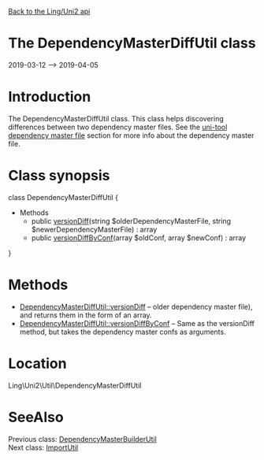 [Back to the Ling/Uni2 api](https://github.com/lingtalfi/Uni2/blob/master/doc/api/Ling/Uni2.md)



The DependencyMasterDiffUtil class
================
2019-03-12 --> 2019-04-05






Introduction
============

The DependencyMasterDiffUtil class.
This class helps discovering differences between two dependency master files.
See the [uni-tool dependency master file](https://github.com/lingtalfi/Uni2/blob/master/README.md#the-dependency-master-file) section for more info about the dependency master file.



Class synopsis
==============


class <span class="pl-k">DependencyMasterDiffUtil</span>  {

- Methods
    - public [versionDiff](https://github.com/lingtalfi/Uni2/blob/master/doc/api/Ling/Uni2/Util/DependencyMasterDiffUtil/versionDiff.md)(string $olderDependencyMasterFile, string $newerDependencyMasterFile) : array
    - public [versionDiffByConf](https://github.com/lingtalfi/Uni2/blob/master/doc/api/Ling/Uni2/Util/DependencyMasterDiffUtil/versionDiffByConf.md)(array $oldConf, array $newConf) : array

}






Methods
==============

- [DependencyMasterDiffUtil::versionDiff](https://github.com/lingtalfi/Uni2/blob/master/doc/api/Ling/Uni2/Util/DependencyMasterDiffUtil/versionDiff.md) &ndash; older dependency master file), and returns them in the form of an array.
- [DependencyMasterDiffUtil::versionDiffByConf](https://github.com/lingtalfi/Uni2/blob/master/doc/api/Ling/Uni2/Util/DependencyMasterDiffUtil/versionDiffByConf.md) &ndash; Same as the versionDiff method, but takes the dependency master confs as arguments.





Location
=============
Ling\Uni2\Util\DependencyMasterDiffUtil


SeeAlso
==============
Previous class: [DependencyMasterBuilderUtil](https://github.com/lingtalfi/Uni2/blob/master/doc/api/Ling/Uni2/Util/DependencyMasterBuilderUtil.md)<br>Next class: [ImportUtil](https://github.com/lingtalfi/Uni2/blob/master/doc/api/Ling/Uni2/Util/ImportUtil.md)<br>
